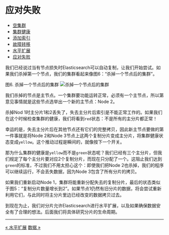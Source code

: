 
应对失败
========


* [空集群](an-empty-cluster.md)
* [集群健康](cluster-health.md)
* [添加索引](add-an-index.md)
* [故障转移](add-failover.md)
* [水平扩展](scale-horizontally.md)
* [应对失败](coping-with-failure.md)

我们已经说过当有节点损失时Elasticsearch可以自动复制，让我们开始尝试。如果我们杀掉第一个节点，我们的集群看起来像图6：“杀掉一个节点后的集群”。

图6. 杀掉一个节点后的集群
![杀掉一个节点后的集群](elas_0206.png.png)


我们杀掉的节点是主节点。一个集群要功能运转正常，必须有一个主节点，所以第意见事情就是这些节点选举出一个新的主节点：Node 2。

杀掉Nod 1时主分片1和2丢失了，失去主分片后索引是不能正常工作的。如果我们在这个时候检查集群的健康，我们将看到`red`状态：不是所有的主分片都正常！

幸运的是，失去主分片后在其他节点还有它们的完整拷贝，因此新主节点要做的第一件事就是将Node 2和Node 3节点上这两个复制分片变成主分片，将集群健康状态变成`yellow`。这个推动过程是瞬间的，就像按下一个开关。

那为什么集群的健康是`yellow`而不是`green`状态呢？我们已经有三个主分片，但我们规定了每个主分片要对应2个复制分片，而现在只分配了一个。这阻止我们达到`green`的标准，不过我们不用太担心这个：即使我们把Node 2也杀掉，我们的程序可以继续运行，不会丢失数据，因为Node 3包含了所有分片的拷贝。

如果我们重新启动Node 1，集群将能重新分配失去的复制分片，最后的状态类似于图5：“复制分片数量增长到2”。如果节点1仍然有旧分片的数据，将会尝试重新利用它们，与此同时将主分片里边已经改变的数据拷贝过去。

到现在为止，我们对分片允许Elasticsearch进行水平扩展，以及如果确保数据安全有了合理的想法。后面我们将具体研究分片的生命周期。


--------

[« 水平扩展](scale-horizontally.md)     [数据 »](../data-in-data-out/README.MD)
